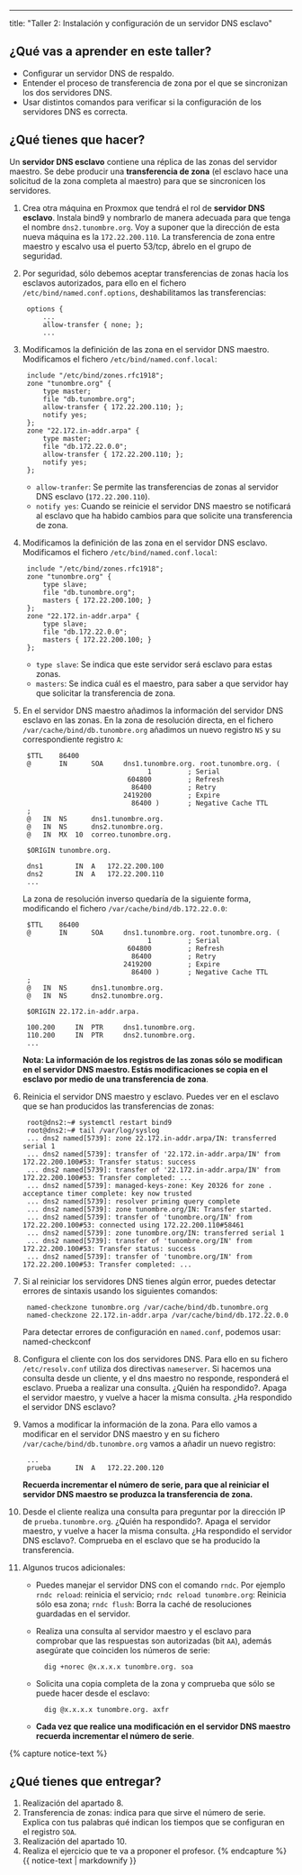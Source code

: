 ---
title: "Taller 2: Instalación y configuración de un servidor DNS esclavo"

## ¿Qué vas a aprender en este taller?

* Configurar un servidor DNS de respaldo.
* Entender el proceso de transferencia de zona por el que se sincronizan los dos servidores DNS.
* Usar distintos comandos para verificar si la configuración de los servidores DNS es correcta.

## ¿Qué tienes que hacer?

Un **servidor DNS esclavo** contiene una réplica de las zonas del servidor maestro. Se debe producir una **transferencia de zona** (el esclavo hace una solicitud de la zona completa al maestro) para que se sincronicen los servidores.


1. Crea otra máquina en Proxmox que tendrá el rol de **servidor DNS esclavo**. Instala bind9 y nombrarlo de manera adecuada para que tenga el nombre `dns2.tunombre.org`. Voy a suponer que la dirección de esta nueva máquina es la `172.22.200.110`. La transferencia de zona entre maestro y escalvo usa el puerto 53/tcp, ábrelo en el grupo de seguridad.
2. Por seguridad, sólo debemos aceptar transferencias de zonas hacía los esclavos autorizados, para ello en el fichero `/etc/bind/named.conf.options`, deshabilitamos las transferencias:

		options {
			...
			allow-transfer { none; };
			...

3. Modificamos la definición de las zona en el servidor DNS maestro. Modificamos el fichero `/etc/bind/named.conf.local`:

		include "/etc/bind/zones.rfc1918";
		zone "tunombre.org" {
			type master;
			file "db.tunombre.org";
			allow-transfer { 172.22.200.110; };
			notify yes;
		};
		zone "22.172.in-addr.arpa" {
			type master;
			file "db.172.22.0.0";
			allow-transfer { 172.22.200.110; };
			notify yes;
		};

	* `allow-tranfer`: Se permite las transferencias de zonas al servidor DNS esclavo (`172.22.200.110`).
	* `notify yes`: Cuando se reinicie el servidor DNS maestro se notificará al esclavo que ha habido cambios para que solicite una transferencia de zona.

4. Modificamos la definición de las zona en el servidor DNS esclavo. Modificamos el fichero `/etc/bind/named.conf.local`:

		include "/etc/bind/zones.rfc1918";
		zone "tunombre.org" {
			type slave;
			file "db.tunombre.org";
			masters { 172.22.200.100; }
		};
		zone "22.172.in-addr.arpa" {
			type slave;
			file "db.172.22.0.0";
			masters { 172.22.200.100; }
		};	

	* `type slave`: Se indica que este servidor será esclavo para estas zonas.
	* `masters`: Se indica cuál es el maestro, para saber a que servidor hay que solicitar la transferencia de zona.

5. En el servidor DNS maestro añadimos la información del servidor DNS esclavo en las zonas. En la zona de resolución directa, en el fichero `/var/cache/bind/db.tunombre.org` añadimos un nuevo registro `NS` y su correspondiente registro `A`:

		$TTL    86400
		@       IN      SOA     dns1.tunombre.org. root.tunombre.org. (
		                              1         ; Serial
		                         604800         ; Refresh
		                          86400         ; Retry
		                        2419200         ; Expire
		                          86400 )       ; Negative Cache TTL
		;
		@	IN	NS		dns1.tunombre.org.
		@	IN	NS		dns2.tunombre.org.
		@	IN	MX	10	correo.tunombre.org.

		$ORIGIN tunombre.org.

		dns1		IN	A	172.22.200.100
		dns2		IN	A	172.22.200.110
		...

	La zona de resolución inverso quedaría de la siguiente forma, modificando el fichero `/var/cache/bind/db.172.22.0.0`:

		$TTL    86400
		@       IN      SOA     dns1.tunombre.org. root.tunombre.org. (
		                              1         ; Serial
		                         604800         ; Refresh
		                          86400         ; Retry
		                        2419200         ; Expire
		                          86400 )       ; Negative Cache TTL
		;
		@	IN	NS		dns1.tunombre.org.
		@	IN	NS		dns2.tunombre.org.
	
		$ORIGIN 22.172.in-addr.arpa.

		100.200		IN	PTR		dns1.tunombre.org.
		110.200		IN	PTR		dns2.tunombre.org.
		...

	**Nota: La información de los registros de las zonas sólo se modifican en el servidor DNS maestro. Estás modificaciones se copia en el esclavo por medio de una transferencia de zona**.

6. Reinicia el servidor DNS maestro y esclavo. Puedes ver en el esclavo que se han producidos las transferencias de zonas:


		root@dns2:~# systemctl restart bind9
		root@dns2:~# tail /var/log/syslog
		... dns2 named[5739]: zone 22.172.in-addr.arpa/IN: transferred serial 1
		... dns2 named[5739]: transfer of '22.172.in-addr.arpa/IN' from 172.22.200.100#53: Transfer status: success
		... dns2 named[5739]: transfer of '22.172.in-addr.arpa/IN' from 172.22.200.100#53: Transfer completed: ...
		... dns2 named[5739]: managed-keys-zone: Key 20326 for zone . acceptance timer complete: key now trusted
		... dns2 named[5739]: resolver priming query complete
		... dns2 named[5739]: zone tunombre.org/IN: Transfer started.
		... dns2 named[5739]: transfer of 'tunombre.org/IN' from 172.22.200.100#53: connected using 172.22.200.110#58461
		... dns2 named[5739]: zone tunombre.org/IN: transferred serial 1
		... dns2 named[5739]: transfer of 'tunombre.org/IN' from 172.22.200.100#53: Transfer status: success
		... dns2 named[5739]: transfer of 'tunombre.org/IN' from 172.22.200.100#53: Transfer completed: ...

7. Si al reiniciar los servidores DNS tienes algún error, puedes detectar errores de sintaxis usando los siguientes comandos:

		named-checkzone tunombre.org /var/cache/bind/db.tunombre.org
		named-checkzone 22.172.in-addr.arpa /var/cache/bind/db.172.22.0.0
	Para detectar errores de configuración en `named.conf`, podemos usar:
		named-checkconf

8. Configura el cliente con los dos servidores DNS. Para ello en su fichero `/etc/resolv.conf` utiliza dos directivas `nameserver`. Si hacemos una consulta desde un cliente, y el dns maestro no responde, responderá el esclavo. Prueba a realizar una consulta. ¿Quién ha respondido?. Apaga el servidor maestro, y vuelve a hacer la misma consulta. ¿Ha respondido el servidor DNS esclavo?

9. Vamos a modificar la información de la zona. Para ello vamos a modificar en el servidor DNS maestro y en su fichero `/var/cache/bind/db.tunombre.org` vamos a añadir un nuevo registro:

		...
		prueba		IN	A	172.22.200.120

	**Recuerda incrementar el número de serie, para que al reiniciar el servidor DNS maestro se produzca la transferencia de zona.**
	

10. Desde el cliente realiza una consulta para preguntar por la dirección IP de `prueba.tunombre.org`. ¿Quién ha respondido?. Apaga el servidor maestro, y vuelve a hacer la misma consulta. ¿Ha respondido el servidor DNS esclavo?. Comprueba en el esclavo que se ha producido la transferencia.

11. Algunos trucos adicionales:

	* Puedes manejar el servidor DNS con el comando `rndc`. Por ejemplo `rndc reload`: reinicia el servicio; `rndc reload tunombre.org`: Reinicia sólo esa zona; `rndc flush`: Borra la caché de resoluciones guardadas en el servidor.
	* Realiza una consulta al servidor maestro y el esclavo para comprobar que las respuestas son autorizadas (bit `AA`), además asegúrate que coinciden los números de serie:

			dig +norec @x.x.x.x tunombre.org. soa
		
	* Solicita una copia completa de la zona y comprueba que sólo se puede hacer desde el esclavo:

			dig @x.x.x.x tunombre.org. axfr

	* **Cada vez que realice una modificación en el servidor DNS maestro recuerda incrementar el número de serie**.

{% capture notice-text %}	
## ¿Qué tienes que entregar?

1. Realización del apartado 8.
2. Transferencia de zonas: indica para que sirve el número de serie. Explica con tus palabras qué indican los tiempos que se configuran en el registro `SOA`.
3. Realización del apartado 10.
4. Realiza el ejercicio que te va a proponer el profesor.
{% endcapture %}<div class="notice--info">{{ notice-text | markdownify }}</div>
		
